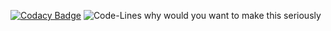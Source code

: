 [![Codacy Badge](https://api.codacy.com/project/badge/Grade/73a0ca1d1a4044f19a7b5e27a5aac7bb)](https://app.codacy.com/gh/ppotatoo/Penguin?utm_source=github.com&utm_medium=referral&utm_content=ppotatoo/Penguin&utm_campaign=Badge_Grade_Settings)
![Code-Lines](https://img.shields.io/tokei/lines/github/ppotatoo/Penguin?style=flat-square)
why would you want to make this seriously

